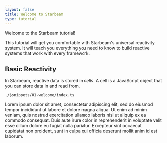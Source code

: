 ```yaml
---
layout: false
title: Welcome to Starbeam
type: tutorial
---
```


<script setup lang="ts">
import Tutorial from "@tutorial-vue/Tutorial/Tutorial.vue";
</script>

<Tutorial>

Welcome to the Starbeam tutorial!

This tutorial will get you comfortable with Starbeam's universal
reactivity system. It will teach you everything you need to know
to build reactive systems that work with every framework.

## Basic Reactivity

In Starbeam, reactive data is stored in _cells_. A cell is a
JavaScript object that you can store data in and read from.

```snippet {#cell}
./$snippets/01-welcome/index.ts
```

Lorem ipsum dolor sit amet, consectetur adipiscing elit, sed do
eiusmod tempor incididunt ut labore et dolore magna aliqua. Ut
enim ad minim veniam, quis nostrud exercitation ullamco laboris
nisi ut aliquip ex ea commodo consequat. Duis aute irure dolor in
reprehenderit in voluptate velit esse cillum dolore eu fugiat
nulla pariatur. Excepteur sint occaecat cupidatat non proident,
sunt in culpa qui officia deserunt mollit anim id est laborum.

</Tutorial>

